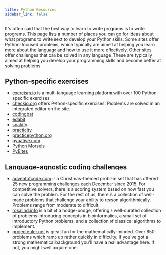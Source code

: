 ```yaml
---
title: Python Resources
sidebar_link: false
---
```


It's often said that the best way to learn to write programs is to write programs. This page lists a number of places you can go for ideas about what programs to write next to develop your Python skills. Some sites offer Python-focused problems, which typically are aimed at helping you learn more about the language and how to use it more effectively. Other sites offer challenges that can be solved in any language. These are typically aimed at helping you develop your programming skills and become better at solving problems.

## Python-specific exercises

- [exercism.io](exercism.io) is a multi-language learning platform with over 100 Python-specific exercises
- [checkio.org](https://checkio.org/) offers Python-specific exercises. Problems are solved in an integrated editor on the site.
- [codingbat](https://codingbat.com/python)
- [edabit](https://edabit.com/challenges/python3)
- [snakify](https://snakify.org/en/)
- [practicity](https://practity.com/project/python/)
- [practicepython.org](https://www.practicepython.org/)
- [pynative.com](https://pynative.com/python-basic-exercise-for-beginners/)
- [Python Morsels](https://www.pythonmorsels.com/)
- [PyBites](https://codechalleng.es/bites/)

## Language-agnostic coding challenges

- [adventofcode.com](adventofcode.com) is a Christmas-themed problem set that has offered 25 new programming challenges each December since 2015. For competitive solvers, there is a scoring system based on how fast you can solve the problem. For the rest of us, there is a collection of well-made problems that challenge your ability to reason algorithmically. Problems range from moderate to difficult.
- [rosalind.info](rosalind.info) is a bit of a hodge-podge, offering a well-curated collection of problems introducing concepts in bioinformatics, a small set of introductory Python problems, and a collection of classical algorithms to implement.
- [projecteuler.net](projecteuler.net) is great fun for the mathematically-minded. Over 650 problems which ramp up rather quickly in difficulty. If you've got a strong mathematical background you'll have a real advantage here. If not, you might well acquire one.
